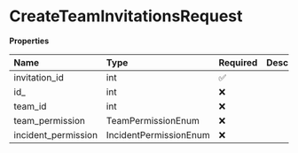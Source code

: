 # CreateTeamInvitationsRequest

**Properties**

| Name                | Type                   | Required | Description |
| :------------------ | :--------------------- | :------- | :---------- |
| invitation_id       | int                    | ✅       |             |
| id\_                | int                    | ❌       |             |
| team_id             | int                    | ❌       |             |
| team_permission     | TeamPermissionEnum     | ❌       |             |
| incident_permission | IncidentPermissionEnum | ❌       |             |

<!-- This file was generated by liblab | https://liblab.com/ -->
